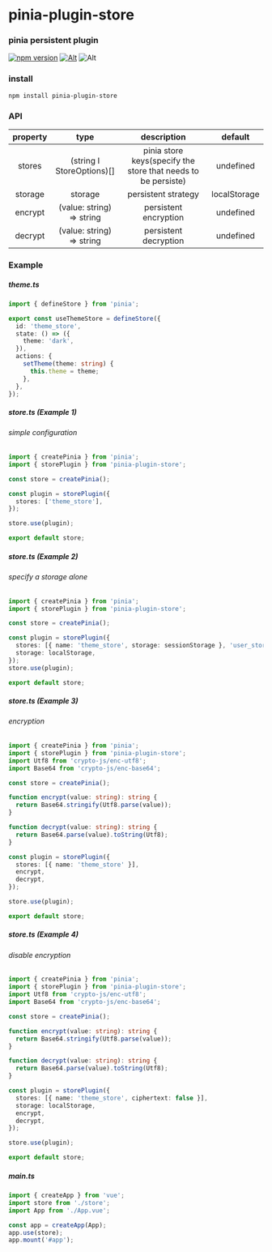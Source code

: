 # pinia-plugin-store

### pinia persistent plugin
[![npm version](https://img.shields.io/npm/v/pinia-plugin-store.svg)](https://www.npmjs.com/package/pinia-plugin-store)
[![Alt](https://img.shields.io/npm/dm/pinia-plugin-store)](https://npmcharts.com/compare/pinia-plugin-store?minimal=true)
![Alt](https://img.shields.io/github/license/mioxs/pinia-plugin-store)

### install

```shell
npm install pinia-plugin-store
```

### API

| property |              type              |                          description                          |    default     |                                                       
|:--------:|:------------------------------:|:-------------------------------------------------------------:|:--------------:|
|  stores  | (string &Iota; StoreOptions)[] | pinia store keys(specify the store that needs to be persiste) |   undefined    |
| storage  |            storage             |                      persistent strategy                      |  localStorage  |
| encrypt  |   (value: string) => string    |                     persistent encryption                     |   undefined    |
| decrypt  |   (value: string) => string    |                     persistent decryption                     |   undefined    |

### Example

##### theme.ts

```ts
import { defineStore } from 'pinia';

export const useThemeStore = defineStore({
  id: 'theme_store',
  state: () => ({
    theme: 'dark',
  }),
  actions: {
    setTheme(theme: string) {
      this.theme = theme;
    },
  },
});

```

##### store.ts (Example 1)

###### simple configuration

```ts
import { createPinia } from 'pinia';
import { storePlugin } from 'pinia-plugin-store';

const store = createPinia();

const plugin = storePlugin({
  stores: ['theme_store'],
});

store.use(plugin);

export default store;

```

##### store.ts (Example 2)

###### specify a storage alone

```ts
import { createPinia } from 'pinia';
import { storePlugin } from 'pinia-plugin-store';

const store = createPinia();

const plugin = storePlugin({
  stores: [{ name: 'theme_store', storage: sessionStorage }, 'user_store'],
  storage: localStorage,
});
store.use(plugin);

export default store;

```

##### store.ts (Example 3)

###### encryption

```ts
import { createPinia } from 'pinia';
import { storePlugin } from 'pinia-plugin-store';
import Utf8 from 'crypto-js/enc-utf8';
import Base64 from 'crypto-js/enc-base64';

const store = createPinia();

function encrypt(value: string): string {
  return Base64.stringify(Utf8.parse(value));
}

function decrypt(value: string): string {
  return Base64.parse(value).toString(Utf8);
}

const plugin = storePlugin({
  stores: [{ name: 'theme_store' }],
  encrypt,
  decrypt,
});

store.use(plugin);

export default store;

```

##### store.ts (Example 4)

###### disable encryption

```ts
import { createPinia } from 'pinia';
import { storePlugin } from 'pinia-plugin-store';
import Utf8 from 'crypto-js/enc-utf8';
import Base64 from 'crypto-js/enc-base64';

const store = createPinia();

function encrypt(value: string): string {
  return Base64.stringify(Utf8.parse(value));
}

function decrypt(value: string): string {
  return Base64.parse(value).toString(Utf8);
}

const plugin = storePlugin({
  stores: [{ name: 'theme_store', ciphertext: false }],
  storage: localStorage,
  encrypt,
  decrypt,
});

store.use(plugin);

export default store;

```

##### main.ts

```ts
import { createApp } from 'vue';
import store from './store';
import App from './App.vue';

const app = createApp(App);
app.use(store);
app.mount('#app');

```